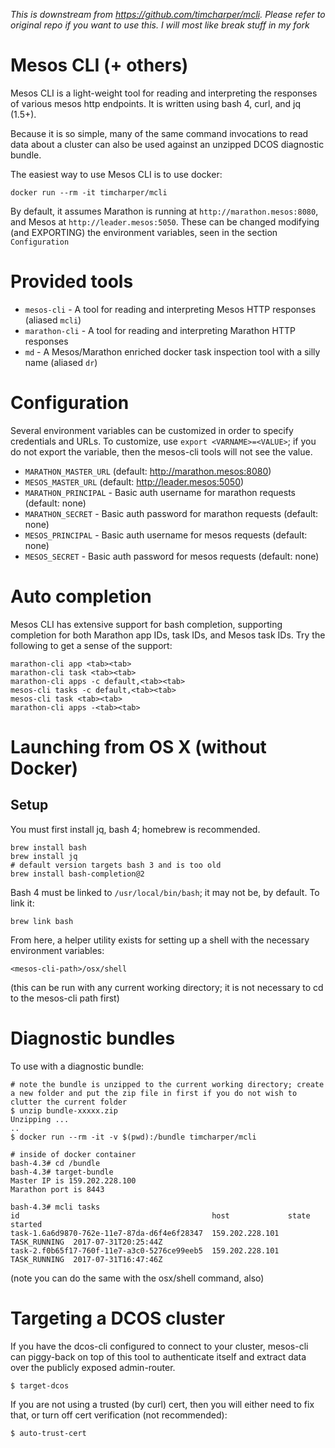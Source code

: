 _This is downstream from https://github.com/timcharper/mcli. Please refer to original repo if you want to use this. I will most like break stuff in my fork_

# Mesos CLI (+ others)

Mesos CLI is a light-weight tool for reading and interpreting the responses of various mesos http endpoints. It is written using bash 4, curl, and jq (1.5+).

Because it is so simple, many of the same command invocations to read data about a cluster can also be used against an unzipped DCOS diagnostic bundle.

The easiest way to use Mesos CLI is to use docker:

```
docker run --rm -it timcharper/mcli
```

By default, it assumes Marathon is running at `http://marathon.mesos:8080`, and Mesos at `http://leader.mesos:5050`. These can be changed modifying (and EXPORTING) the environment variables, seen in the section `Configuration`

# Provided tools

- `mesos-cli` - A tool for reading and interpreting Mesos HTTP responses (aliased `mcli`)
- `marathon-cli` - A tool for reading and interpreting Marathon HTTP responses
- `md` - A Mesos/Marathon enriched docker task inspection tool with a silly name (aliased `dr`)

# Configuration

Several environment variables can be customized in order to specify credentials and URLs. To customize, use `export <VARNAME>=<VALUE>`; if you do not export the variable, then the mesos-cli tools will not see the value.

- `MARATHON_MASTER_URL` (default: http://marathon.mesos:8080)
- `MESOS_MASTER_URL` (default: http://leader.mesos:5050)
- `MARATHON_PRINCIPAL` - Basic auth username for marathon requests (default: none)
- `MARATHON_SECRET` - Basic auth password for marathon requests (default: none)
- `MESOS_PRINCIPAL` - Basic auth username for mesos requests (default: none)
- `MESOS_SECRET` - Basic auth password for mesos requests (default: none)

# Auto completion

Mesos CLI has extensive support for bash completion, supporting completion for both Marathon app IDs, task IDs, and Mesos task IDs. Try the following to get a sense of the support:

```
marathon-cli app <tab><tab>
marathon-cli task <tab><tab>
marathon-cli apps -c default,<tab><tab>
mesos-cli tasks -c default,<tab><tab>
mesos-cli task <tab><tab>
marathon-cli apps -<tab><tab>
```

# Launching from OS X (without Docker)

## Setup

You must first install jq, bash 4; homebrew is recommended.

```
brew install bash
brew install jq
# default version targets bash 3 and is too old
brew install bash-completion@2
```

Bash 4 must be linked to `/usr/local/bin/bash`; it may not be, by default. To link it:

```
brew link bash
```

From here, a helper utility exists for setting up a shell with the necessary environment variables:

```
<mesos-cli-path>/osx/shell
```

(this can be run with any current working directory; it is not necessary to cd to the mesos-cli path first)

# Diagnostic bundles

To use with a diagnostic bundle:

```
# note the bundle is unzipped to the current working directory; create a new folder and put the zip file in first if you do not wish to clutter the current folder
$ unzip bundle-xxxxx.zip
Unzipping ...
..
$ docker run --rm -it -v $(pwd):/bundle timcharper/mcli

# inside of docker container
bash-4.3# cd /bundle
bash-4.3# target-bundle
Master IP is 159.202.228.100
Marathon port is 8443

bash-4.3# mcli tasks
id                                           host             state         started
task-1.6a6d9870-762e-11e7-87da-d6f4e6f28347  159.202.228.101  TASK_RUNNING  2017-07-31T20:25:44Z
task-2.f0b65f17-760f-11e7-a3c0-5276ce99eeb5  159.202.228.101  TASK_RUNNING  2017-07-31T16:47:46Z
```

(note you can do the same with the osx/shell command, also)

# Targeting a DCOS cluster

If you have the dcos-cli configured to connect to your cluster, mesos-cli can piggy-back on top of this tool to authenticate itself and extract data over the publicly exposed admin-router.

```
$ target-dcos
```

If you are not using a trusted (by curl) cert, then you will either need to fix that, or turn off cert verification (not recommended):

```
$ auto-trust-cert
```


